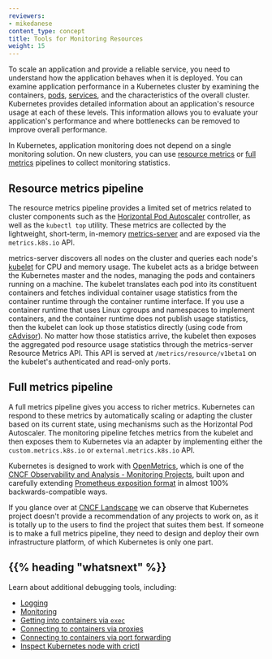 ```yaml
---
reviewers:
- mikedanese
content_type: concept
title: Tools for Monitoring Resources
weight: 15
---
```


<!-- overview -->

To scale an application and provide a reliable service, you need to
understand how the application behaves when it is deployed. You can examine
application performance in a Kubernetes cluster by examining the containers,
[pods](/docs/concepts/workloads/pods/),
[services](/docs/concepts/services-networking/service/), and
the characteristics of the overall cluster. Kubernetes provides detailed
information about an application's resource usage at each of these levels.
This information allows you to evaluate your application's performance and
where bottlenecks can be removed to improve overall performance.

<!-- body -->

In Kubernetes, application monitoring does not depend on a single monitoring solution.
On new clusters, you can use [resource metrics](#resource-metrics-pipeline) or
[full metrics](#full-metrics-pipeline) pipelines to collect monitoring statistics.

## Resource metrics pipeline

The resource metrics pipeline provides a limited set of metrics related to
cluster components such as the
[Horizontal Pod Autoscaler](/docs/tasks/run-application/horizontal-pod-autoscale/)
controller, as well as the `kubectl top` utility.
These  metrics are collected by the lightweight, short-term, in-memory 
[metrics-server](https://github.com/kubernetes-sigs/metrics-server) and
 are exposed via the `metrics.k8s.io` API. 

metrics-server discovers all nodes on the cluster and 
queries each node's 
[kubelet](/docs/reference/command-line-tools-reference/kubelet/) for CPU and 
memory usage. The kubelet acts as a bridge between the Kubernetes master and 
the nodes, managing the pods and containers running on a machine. The kubelet 
translates each pod into its constituent containers and fetches individual 
container usage statistics from the container runtime through the container 
runtime interface. If you use a container runtime that uses Linux cgroups and
namespaces to implement containers, and the container runtime does not publish
usage statistics, then the kubelet can look up those statistics directly
(using code from [cAdvisor](https://github.com/google/cadvisor)).
No matter how those statistics arrive, the kubelet then exposes the aggregated pod
resource usage statistics through the metrics-server Resource Metrics API.
This API is served at `/metrics/resource/v1beta1` on the kubelet's authenticated and 
read-only ports. 

## Full metrics pipeline

A full metrics pipeline gives you access to richer metrics. Kubernetes can
respond to these metrics by  automatically scaling or adapting the cluster
based on its current state, using mechanisms such as the Horizontal Pod
Autoscaler. The monitoring pipeline fetches metrics from the kubelet and
then exposes them to Kubernetes via an adapter by implementing either the
`custom.metrics.k8s.io` or `external.metrics.k8s.io` API. 

Kubernetes is designed to work with [OpenMetrics](https://openmetrics.io/), 
which is one of the
[CNCF Observability and Analysis - Monitoring Projects](https://landscape.cncf.io/card-mode?category=monitoring&project=graduated,incubating,member,no&grouping=category&sort=stars),
built upon and carefully extending [Prometheus exposition format](https://prometheus.io/docs/instrumenting/exposition_formats/)
in almost 100% backwards-compatible ways.

If you glance over at 
[CNCF Landscape](https://landscape.cncf.io/card-mode?category=monitoring&project=graduated,incubating,member,no&grouping=category&sort=stars)
we can observe that Kubernetes project doesn't provide a recommendation 
of any projects to work on, as it is totally up to the users to find the 
project that suites them best. If someone is to make a full metrics pipeline,
they need to design and deploy their own infrastructure platform, of which
Kubernetes is only one part.

## {{% heading "whatsnext" %}}


Learn about additional debugging tools, including:

* [Logging](/docs/concepts/cluster-administration/logging/)
* [Monitoring](/docs/tasks/debug/debug-cluster/resource-usage-monitoring/)
* [Getting into containers via `exec`](/docs/tasks/debug/debug-application/get-shell-running-container/)
* [Connecting to containers via proxies](/docs/tasks/extend-kubernetes/http-proxy-access-api/)
* [Connecting to containers via port forwarding](/docs/tasks/access-application-cluster/port-forward-access-application-cluster/)
* [Inspect Kubernetes node with crictl](/docs/tasks/debug/debug-cluster/crictl/)
